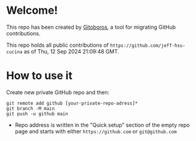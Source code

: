 # Welcome!

This repo has been created by [Gitoboros](https://gitoboros.xyz), a tool for migrating GitHub contributions.

This repo holds all public contributions of `https://github.com/jeff-hsu-cucina` as of Thu, 12 Sep 2024 21:09:48 GMT.

# How to use it

Create new private GitHub repo and then:

```
git remote add github [your-private-repo-adress]*
git branch -M main
git push -u github main
```

* Repo address is written in the "Quick setup" section of the empty repo page
 and starts with either `https://github.com` or `git@github.com`
